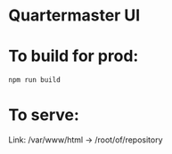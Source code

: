 # Quartermaster UI

# To build for prod:
`npm run build`

# To serve:
Link: /var/www/html -> /root/of/repository

